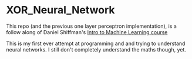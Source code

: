 # XOR_Neural_Network

This repo (and the previous one layer perceptron implementation), is a follow along of Daniel Shiffman's [Intro to Machine Learning course](https://www.youtube.com/watch?v=LvIa0-ZKCrc&list=PLRqwX-V7Uu6bCN8LKrcMa6zF4FPtXyXYj)

This is my first ever attempt at programming and and trying to understand neural networks. I still don't completely understand the maths though, yet.
